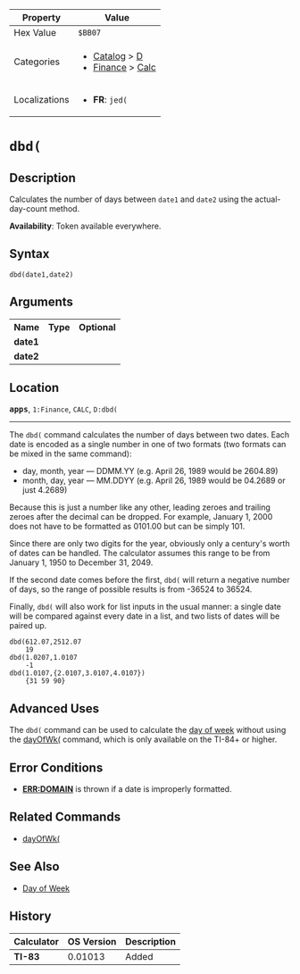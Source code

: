 | Property      | Value |
|---------------|-------|
| Hex Value     | `$BB07`|
| Categories    | <ul><li>[Catalog](<../categories/Catalog.md>) > [D](<../categories/Catalog.md#D>)</li><li>[Finance](<../categories/Finance.md>) > [Calc](<../categories/Finance.md#Calc>)</li></ul> |
| Localizations | <ul><li><b>FR</b>: `jed(`</li></ul> |

# `dbd(`

## Description
Calculates the number of days between `date1` and `date2` using the actual-day-count method.


<b>Availability</b>: Token available everywhere.

## Syntax
`dbd(date1,date2)`

## Arguments
<table>
<tr><th>Name</th><th>Type</th><th>Optional</th></tr>

<tr><td><b>date1</b></td><td></td><td></td></tr>

<tr><td><b>date2</b></td><td></td><td></td></tr>

</table>

## Location
<tt><kbd><b>apps</b></kbd></tt>, `1:Finance`, `CALC`, `D:dbd(`
<hr>

The `dbd(` command calculates the number of days between two dates. Each date is encoded as a single number in one of two formats (two formats can be mixed in the same command):

*   day, month, year — DDMM.YY (e.g. April 26, 1989 would be 2604.89)
*   month, day, year — MM.DDYY (e.g. April 26, 1989 would be 04.2689 or just 4.2689)

Because this is just a number like any other, leading zeroes and trailing zeroes after the decimal can be dropped. For example, January 1, 2000 does not have to be formatted as 0101.00 but can be simply 101.

Since there are only two digits for the year, obviously only a century's worth of dates can be handled. The calculator assumes this range to be from January 1, 1950 to December 31, 2049.

If the second date comes before the first, `dbd(` will return a negative number of days, so the range of possible results is from -36524 to 36524.

Finally, `dbd(` will also work for list inputs in the usual manner: a single date will be compared against every date in a list, and two lists of dates will be paired up.

```ti-basic
dbd(612.07,2512.07
    19
dbd(1.0207,1.0107
    -1
dbd(1.0107,{2.0107,3.0107,4.0107})
    {31 59 90}
```

## Advanced Uses

The `dbd(` command can be used to calculate the [day of week](/day-of-week) without using the [dayOfWk(](/dayofwk) command, which is only available on the TI-84+ or higher.

## Error Conditions

*   **[ERR:DOMAIN](/errors#domain)** is thrown if a date is improperly formatted.

## Related Commands

*   [dayOfWk(](/dayofwk)

## See Also

*   [Day of Week](/day-of-week)

## History
| Calculator | OS Version | Description |
|------------|------------|-------------|
| <b>TI-83</b> | 0.01013 | Added |


